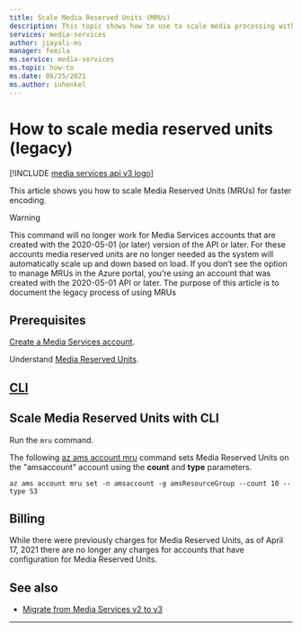 ```yaml
---
title: Scale Media Reserved Units (MRUs)
description: This topic shows how to use to scale media processing with Azure Media Services.
services: media-services
author: jiayali-ms
manager: femila
ms.service: media-services
ms.topic: how-to
ms.date: 08/25/2021
ms.author: inhenkel
---
```

# How to scale media reserved units (legacy)

[!INCLUDE [media services api v3 logo](./includes/v3-hr.md)]

This article shows you how to scale Media Reserved Units (MRUs) for faster encoding.

> [!WARNING]
> This command will no longer work for Media Services accounts that are created with the 2020-05-01 (or later) version of the API or later. For these accounts media reserved units are no longer needed as the system will automatically scale up and down based on load. If you don’t see the option to manage MRUs in the Azure portal, you’re using an account that was created with the 2020-05-01 API or later.
> The purpose of this article is to document the legacy process of using MRUs

## Prerequisites

[Create a Media Services account](./account-create-how-to.md).

Understand [Media Reserved Units](concept-media-reserved-units.md).

## [CLI](#tab/cli/)

## Scale Media Reserved Units with CLI

Run the `mru` command.

The following [az ams account mru](/cli/azure/ams/account/mru) command sets Media Reserved Units on the "amsaccount" account using the **count** and **type** parameters.

```azurecli
az ams account mru set -n amsaccount -g amsResourceGroup --count 10 --type S3
```

## Billing

 While there were previously charges for Media Reserved Units, as of April 17, 2021 there are no longer any charges for accounts that have configuration for Media Reserved Units.

## See also

* [Migrate from Media Services v2 to v3](migrate-v-2-v-3-migration-introduction.md)

---
